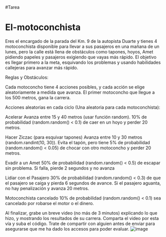 #Tarea
# El-motoconchista

Eres el encargado de la parada del Km. 9 de la autopista Duarte y tienes 4 motoconchista disponible para llevar a sus pasajeros en una mañana de un lunes, pero la calle está llena de obstáculos como tapones, hoyos, Amet pidiendo papeles y pasajeros exigiendo que vayas más rápido. El objetivo es llegar primero a la meta, esquivando los problemas y usando habilidades callejeras para avanzar más rápido.

Reglas y Obstáculos:

Cada motoconcho tiene 4 acciones posibles, y cada acción se elige aleatoriamente a medida que avanza. El primer motoconcho que llegue a los 500 metros, gana la carrera.

Acciones aleatorias en cada ciclo (Una aleatoria para cada motoconchista):

Acelerar
Avanza entre 15 y 40 metros (usar función random).
10% de probabilidad (random.random() < 0.1) de caer en un hoyo y perder 20 metros.

Hacer Ziczac (para esquivar tapones)
Avanza entre 10 y 30 metros (random.randint(10, 30)).
Evita el tapón, pero tiene 5% de probabilidad (random.random() < 0.05) de chocar con otro motoconcho y perder 20 metros.

Evadir a un Amet
50% de probabilidad (random.random() < 0.5) de escapar sin problema.
Si falla, pierde 2 segundos y no avanza

Lidiar con el Pasajero
30% de probabilidad (random.random() < 0.3) de que el pasajero se caiga y pierda 6  segundos de avance.
Si el pasajero aguanta, no hay penalización y avanza 20 metros.

Motoconchista cancelado
10% de probabilidad (random.random() < 0.1) sea cancelado por robarse el motor o el dinero.

Al finalizar, grabe un breve video (no más de 3 minutos) explicando lo que hizo, y mostrando los resultados de su carrera. Comparta el video por esta vía y suba el código. Trate de compartir con alguien antes de enviar para asegurarse que me ha dado los accesos para poder evaluar.
![image](https://github.com/user-attachments/assets/64343a38-25e6-46a4-a4e5-08005e9bf531)
